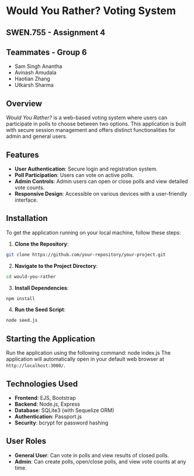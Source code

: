 # Would You Rather? Voting System
## SWEN.755 - Assignment 4
## Teammates - Group 6
- Sam Singh Anantha
- Avinash Amudala
- Haotian Zhang
- Utkarsh Sharma
## Overview
*Would You Rather?* is a web-based voting system where users can participate in polls to choose between two options. This application is built with secure session management and offers distinct functionalities for admin and general users.

## Features
- **User Authentication**: Secure login and registration system.
- **Poll Participation**: Users can vote on active polls.
- **Admin Controls**: Admin users can open or close polls and view detailed vote counts.
- **Responsive Design**: Accessible on various devices with a user-friendly interface.

## Installation
To get the application running on your local machine, follow these steps:

1. **Clone the Repository**:
```bash
git clone https://github.com/your-repository/your-project.git 
   ```
2. **Navigate to the Project Directory**:
```bash
cd would-you-rather
   ```
3. **Install Dependencies**: 
```bash
npm install
```
4. **Run the Seed Script**: 
```bash 
node seed.js 
```

## Starting the Application
Run the application using the following command:
node index.js
The application will automatically open in your default web browser at `http://localhost:3000/`.

## Technologies Used
- **Frontend**: EJS, Bootstrap
- **Backend**: Node.js, Express
- **Database**: SQLite3 (with Sequelize ORM)
- **Authentication**: Passport.js
- **Security**: bcrypt for password hashing

## User Roles
- **General User**: Can vote in polls and view results of closed polls.
- **Admin**: Can create polls, open/close polls, and view vote counts at any time.


